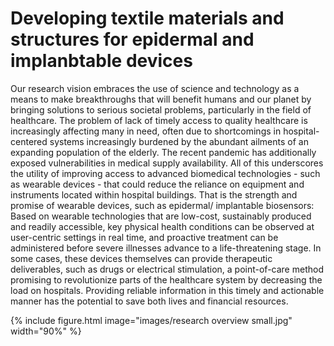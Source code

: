 ---
---
# Developing textile materials and structures for epidermal and implanbtable devices
Our research vision embraces the use of science and technology as a means to make breakthroughs that will benefit humans and our planet by bringing solutions to serious societal problems, particularly in the field of healthcare. The problem of lack of timely access to quality healthcare is increasingly affecting many in need, often due to shortcomings in hospital-centered systems increasingly burdened by the abundant ailments of an expanding population of the elderly. The recent pandemic has additionally exposed vulnerabilities in medical supply availability. All of this underscores the utility of improving access to advanced biomedical technologies - such as wearable devices - that could reduce the reliance on equipment and instruments located within hospital buildings. That is the strength and promise of wearable devices, such as epidermal/ implantable biosensors: Based on wearable technologies that are low-cost, sustainably produced and readily accessible, key physical health conditions can be observed at user-centric settings in real time, and proactive treatment can be administered before severe illnesses advance to a life-threatening stage. In some cases, these devices themselves can provide therapeutic deliverables, such as drugs or electrical stimulation, a point-of-care method promising to revolutionize parts of the healthcare system by decreasing the load on hospitals. Providing reliable information in this timely and actionable manner has the potential to save both lives and financial resources.

{%
  include figure.html
  image="images/research overview small.jpg"
  width="90%"
%}
